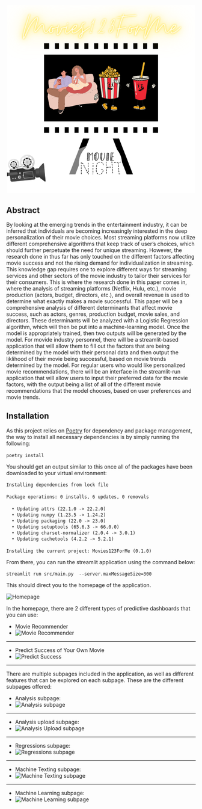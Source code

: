 #

<p align="center">
  <img src="img/header_readme.png" />
</p>

## Abstract

By looking at the emerging trends in the entertainment industry, it can be inferred that individuals are becoming increasingly interested in the deep personalization of their movie choices. Most streaming platforms now utilize different comprehensive algorithms that keep track of user’s choices, which should further perpetuate the need for unique streaming. However, the research done in thus far has only touched on the different factors affecting movie success and not the rising demand for individualization in streaming. This knowledge gap requires one to explore different ways for streaming services and other sectors of the movie industry to tailor their services for their consumers. This is where the research done in this paper comes in, where the analysis of streaming platforms (Netflix, Hulu, etc.), movie production (actors, budget, directors, etc.), and overall revenue is used to determine what exactly makes a movie successful. This paper will be a comprehensive analysis of different determinants that affect movie success, such as actors, genres, production budget, movie sales, and directors. These determinants will be analyzed with a Logistic Regression algorithm, which will then be put into a machine-learning model. Once the model is appropriately trained, then two outputs will be generated by the model. For movide industry personnel, there will be a streamlit-based application that will allow them to fill out the factors that are being determined by the model with their personal data and then output the liklihood of their movie being successful, based on movie trends determined by the model. For regular users who would like personalized movie recommendations, there will be an interface in the streamlit-run application that will allow users to input their preferred data for the movie factors, with the output being a list of all of the different movie recommendations that the model chooses, based on user preferences and movie trends.

## Installation

As this project relies on [Poetry](https://python-poetry.org/docs/) for dependency and package management, the way to install all necessary dependencies is by simply running the following:

```poetry install```

You should get an output similar to this once all of the packages have been downloaded to your virtual environment:

```
Installing dependencies from lock file

Package operations: 0 installs, 6 updates, 0 removals

  • Updating attrs (22.1.0 -> 22.2.0)
  • Updating numpy (1.23.5 -> 1.24.2)
  • Updating packaging (22.0 -> 23.0)
  • Updating setuptools (65.6.3 -> 66.0.0)
  • Updating charset-normalizer (2.0.4 -> 3.0.1)
  • Updating cachetools (4.2.2 -> 5.2.1)

Installing the current project: Movies123ForMe (0.1.0)
```

From there, you can run the streamlit application using the command below:

```
streamlit run src/main.py  --server.maxMessageSize=300
```

This should direct you to the homepage of the application. 

![Homepage](img/dashboard.png)

In the homepage, there are 2 different types of predictive dashboards that you can use:

- Movie Recommender
- ![Movie Recommender](img/movie.png)
---

- Predict Success of Your Own Movie
- ![Predict Success](img/predict.png)
---

There are multiple subpages included in the application, as well as different features that can be explored on each subpage. These are the different subpages offered:

- Analysis subpage:
- ![Analysis subpage](img/analysis.png)
---

- Analysis upload subpage:
- ![Analysis Upload subpage](img/analysis_upload.png)
---

- Regressions subpage:
- ![Regressions subpage](img/regression.png)
---

- Machine Texting subpage:
- ![Machine Texting subpage](img/machine_texting.png)
---

- Machine Learning subpage:
- ![Machine Learning subpage](img/machine_learning.png)
